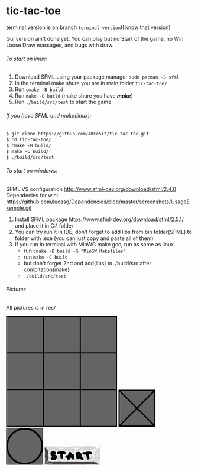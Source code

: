 # tic-tac-toe

terminal version is on branch `terminal vercion`(I know that version)

Gui version ain't done yet. You can play but no Start of the game, no Win Loose Draw massages, and bugs with draw.

###### To start on linux:
1. Download SFML using your package manager `sudo pacman -S sfml`
2. In the terminal make shure you are in main folder `tic-tac-toe/`
3. Run `cmake -B build`
4. Run `make -C build` (make shure you have ***make***)
5. Run `./build/src/test` to start the game

###### If you have SFML and make(linux):

    $ git clone https://github.com/4REeSTt/tic-tac-toe.git
    $ cd tic-tac-toe/
    $ cmake -B build/
    $ make -C build/
    $ ./build/src/test
  
###### To start on windows: 
SFML VS configuration http://www.sfml-dev.org/download/sfml/2.4.0  
Dependecies for win: https://github.com/lucasg/Dependencies/blob/master/screenshots/UsageExemple.gif
1. Install SFML package https://www.sfml-dev.org/download/sfml/2.5.1/ and place it in C:\ folder
2. You can try run it in IDE, don't forget to add libs from bin folder(SFML) to folder with .exe (you can just copy and paste all of them)
3. If you run in terminal with MinWG make gcc, run as same as linux
   - run `cmake -B build -G "MinGW Makefiles"`
   - run `make -C build`
   - but don't forget 2nd and add(libs) to ./build/src after compitation(make)
   - `./build/src/test`



###### Pictures

All pictures is in res/  

![field](/res/field.png) ![](/res/cross.png) ![](/res/zerro.png) ![](res/start.png)
